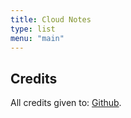 ```yaml
---
title: Cloud Notes
type: list
menu: "main"
---
```


## Credits
All credits given to:  [Github](https://github.com/rishabkumar7/CloudNotes).  
